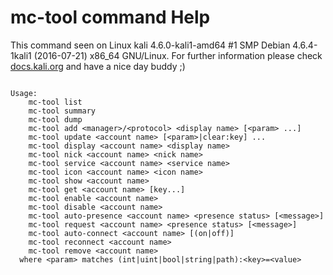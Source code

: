 # mc-tool command Help
 
 This command seen on Linux kali 4.6.0-kali1-amd64 #1 SMP Debian 4.6.4-1kali1 (2016-07-21) x86_64 GNU/Linux. For further information please check [docs.kali.org](docs.kali.org) and have a nice day buddy ;) 

~~~

Usage:
    mc-tool list
    mc-tool summary
    mc-tool dump
    mc-tool add <manager>/<protocol> <display name> [<param> ...]
    mc-tool update <account name> [<param>|clear:key] ...
    mc-tool display <account name> <display name>
    mc-tool nick <account name> <nick name>
    mc-tool service <account name> <service name>
    mc-tool icon <account name> <icon name>
    mc-tool show <account name>
    mc-tool get <account name> [key...]
    mc-tool enable <account name>
    mc-tool disable <account name>
    mc-tool auto-presence <account name> <presence status> [<message>]
    mc-tool request <account name> <presence status> [<message>]
    mc-tool auto-connect <account name> [(on|off)]
    mc-tool reconnect <account name>
    mc-tool remove <account name>
  where <param> matches (int|uint|bool|string|path):<key>=<value>

~~~
